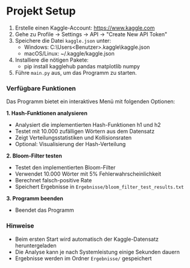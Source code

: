 # Projekt Setup

1. Erstelle einen Kaggle-Account: https://www.kaggle.com
2. Gehe zu Profile → Settings → API → "Create New API Token"
3. Speichere die Datei `kaggle.json` unter:
   - Windows: C:\Users\<Benutzer>\.kaggle\kaggle.json
   - macOS/Linux: ~/.kaggle/kaggle.json
4. Installiere die nötigen Pakete:
   - pip install kagglehub pandas matplotlib numpy
5. Führe `main.py` aus, um das Programm zu starten.

### Verfügbare Funktionen

Das Programm bietet ein interaktives Menü mit folgenden Optionen:

**1. Hash-Funktionen analysieren**

- Analysiert die implementierten Hash-Funktionen h1 und h2
- Testet mit 10.000 zufälligen Wörtern aus dem Datensatz
- Zeigt Verteilungsstatistiken und Kollisionsraten
- Optional: Visualisierung der Hash-Verteilung

**2. Bloom-Filter testen**

- Testet den implementierten Bloom-Filter
- Verwendet 10.000 Wörter mit 5% Fehlerwahrscheinlichkeit
- Berechnet falsch-positive Rate
- Speichert Ergebnisse in `Ergebnisse/bloom_filter_test_results.txt`

**3. Programm beenden**

- Beendet das Programm

### Hinweise

- Beim ersten Start wird automatisch der Kaggle-Datensatz heruntergeladen
- Die Analyse kann je nach Systemleistung einige Sekunden dauern
- Ergebnisse werden im Ordner `Ergebnisse/` gespeichert
